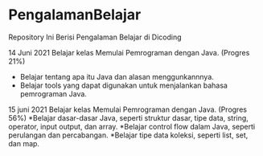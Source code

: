 # PengalamanBelajar
Repository Ini Berisi Pengalaman Belajar di Dicoding

14 Juni 2021
Belajar kelas Memulai Pemrograman dengan Java. (Progres 21%)
  * Belajar tentang apa itu Java dan alasan menggunkannnya.
  * Belajar tools yang dapat digunakan untuk menjalankan bahasa pemrograman Java.

15 juni 2021
Belajar kelas Memulai Pemrograman dengan Java. (Progres 56%)
 *Belajar dasar-dasar Java, seperti struktur dasar, tipe data, string, operator, input output, dan array.
 *Belajar control flow dalam Java, seperti perulangan dan percabangan.
 *Belajar tipe data koleksi, seperti list, set, dan map.
